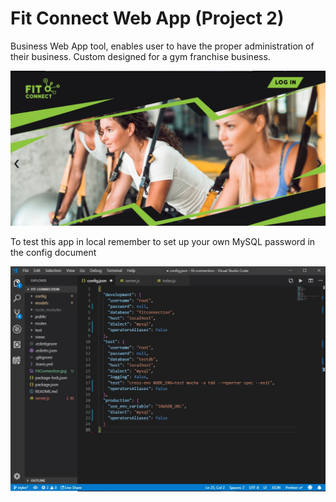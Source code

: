 # Fit Connect Web App (Project 2)
Business  Web App tool, enables user to have the proper administration of their business. Custom designed for a gym franchise business.

![FitConnect](/FitConnection.jpg)

To test this app in local remember to set up your own MySQL password in the config document

![password](/password.jpg)

